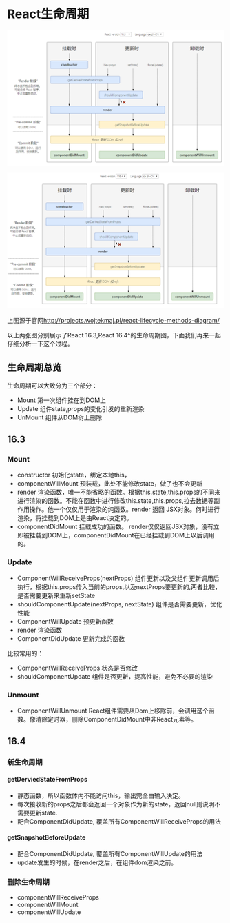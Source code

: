 <!--
 * @Description: In User Settings Edit
 * @Author: your name
 * @Date: 2019-09-16 20:19:51
 * @LastEditTime: 2019-09-17 14:06:51
 * @LastEditors: Please set LastEditors
 -->
# React生命周期 
![react 16.3生命周期图](./images/1603.png)


![react 16.4生命周期图](./images/1604.png)

上图源于官网<http://projects.wojtekmaj.pl/react-lifecycle-methods-diagram/>

以上两张图分别展示了React 16.3,React 16.4^的生命周期图，下面我们再来一起仔细分析一下这个过程。

## 生命周期总览

  生命周期可以大致分为三个部分：
- Mount 第一次组件挂在到DOM上
- Update 组件state,props的变化引发的重新渲染
- UnMount 组件从DOM树上删除
## 16.3

### Mount
 - constructor 初始化state，绑定本地this，
 - componentWillMount 预装载，此处不能修改state，做了也不会更新
 - render 渲染函数，唯一不能省略的函数。根据this.state,this.props的不同来进行渲染的函数。不能在函数中进行修改this.state,this.props,拉去数据等副作用操作。他一个仅仅用于渲染的纯函数。render 返回 JSX对象。何时进行渲染，将挂载到DOM上是由React决定的。
 - componentDidMount 挂载成功的函数。 render仅仅返回JSX对象，没有立即被挂载到DOM上，componentDidMount在已经挂载到DOM上以后调用的。

### Update
  - ComponentWillReceiveProps(nextProps) 组件更新以及父组件更新调用后执行，根据this.props传入当前的props,以及nextProps要更新的,两者比较，是否需要更新来重新setState
  - shouldComponentUpdate(nextProps, nextState) 组件是否需要更新，优化性能 
  - ComponentWillUpdate 预更新函数
  - render 渲染函数
  - ComponentDidUpdate 更新完成的函数

  比较常用的：
  - ComponentWillReceiveProps 状态是否修改
  - shouldComponentUpdate 组件是否更新，提高性能，避免不必要的渲染

### Unmount
 - ComponentWillUnmount React组件需要从Dom上移除前，会调用这个函数。像清除定时器，删除ComponentDidMount中非React元素等。
## 16.4
 ### 新生命周期
 #### getDerviedStateFromProps
  - 静态函数，所以函数体内不能访问this，输出完全由输入决定。
  - 每次接收新的props之后都会返回一个对象作为新的state，返回null则说明不需要更新state.
  - 配合ComponentDidUpdate, 覆盖所有ComponentWillReceiveProps的用法 
 #### getSnapshotBeforeUpdate
  - 配合ComponentDidUpdate, 覆盖所有ComponentWillUpdate的用法
  -  update发生的时候，在render之后，在组件dom渲染之前。

 ### 删除生命周期  
 - componentWillReceiveProps
 - componentWillMount
 - componentWillUpdate